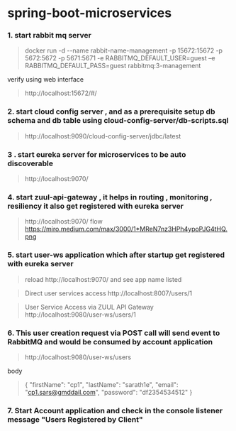 # spring-boot-microservices

### 1. start rabbit mq server
> docker run -d --name rabbit-name-management -p 15672:15672 -p 5672:5672 -p 5671:5671 -e RABBITMQ_DEFAULT_USER=guest –e RABBITMQ_DEFAULT_PASS=guest rabbitmq:3-management

verify using web interface 

> http://localhost:15672/#/

### 2. start cloud config server , and as a prerequisite setup db schema and db table using cloud-config-server/db-scripts.sql
> http://localhost:9090/cloud-config-server/jdbc/latest

### 3 . start eureka server for microservices to be auto discoverable
> http://localhost:9070/

### 4. start zuul-api-gateway , it helps in routing , monitoring , resiliency it also get registered with eureka server
> http://localhost:9070/
> flow  https://miro.medium.com/max/3000/1*MReN7nz3HPh4ypoPJG4tHQ.png 

### 5. start user-ws application which after startup get registered with eureka server
> reload http://localhost:9070/ and see app name listed

> Direct user services access 
> http://localhost:8007/users/1 

> User Service Access via ZUUL API Gateway 
> http://localhost:9080/user-ws/users/1

### 6. This user creation request via POST call will send event to RabbitMQ and would be consumed by account application
> http://localhost:9080/user-ws/users
 
body 
>  {
    "firstName": "cp1",
    "lastName": "sarath1e",
    "email": "cp1.sars@gmddail.com",
    "password": "df2354534512"
   }

### 7. Start Account application and check in the console listener message "Users Registered by Client" 